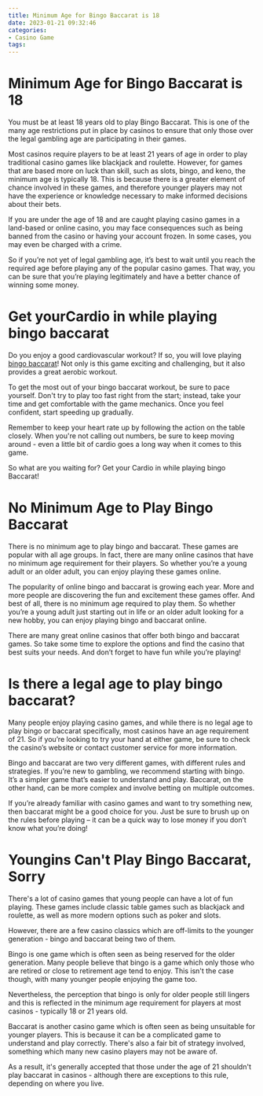 ```yaml
---
title: Minimum Age for Bingo Baccarat is 18
date: 2023-01-21 09:32:46
categories:
- Casino Game
tags:
---
```



#  Minimum Age for Bingo Baccarat is 18

You must be at least 18 years old to play Bingo Baccarat. This is one of the many age restrictions put in place by casinos to ensure that only those over the legal gambling age are participating in their games.

Most casinos require players to be at least 21 years of age in order to play traditional casino games like blackjack and roulette. However, for games that are based more on luck than skill, such as slots, bingo, and keno, the minimum age is typically 18. This is because there is a greater element of chance involved in these games, and therefore younger players may not have the experience or knowledge necessary to make informed decisions about their bets.

If you are under the age of 18 and are caught playing casino games in a land-based or online casino, you may face consequences such as being banned from the casino or having your account frozen. In some cases, you may even be charged with a crime.

So if you’re not yet of legal gambling age, it’s best to wait until you reach the required age before playing any of the popular casino games. That way, you can be sure that you’re playing legitimately and have a better chance of winning some money.

#  Get yourCardio in while playing bingo baccarat

Do you enjoy a good cardiovascular workout? If so, you will love playing [bingo baccarat](https://www.youtube.com/watch?v=3Y7a1yNkbz0)! Not only is this game exciting and challenging, but it also provides a great aerobic workout.

To get the most out of your bingo baccarat workout, be sure to pace yourself. Don't try to play too fast right from the start; instead, take your time and get comfortable with the game mechanics. Once you feel confident, start speeding up gradually.

Remember to keep your heart rate up by following the action on the table closely. When you're not calling out numbers, be sure to keep moving around - even a little bit of cardio goes a long way when it comes to this game.

So what are you waiting for? Get your Cardio in while playing bingo Baccarat!

#  No Minimum Age to Play Bingo Baccarat

There is no minimum age to play bingo and baccarat. These games are popular with all age groups. In fact, there are many online casinos that have no minimum age requirement for their players. So whether you’re a young adult or an older adult, you can enjoy playing these games online.

The popularity of online bingo and baccarat is growing each year. More and more people are discovering the fun and excitement these games offer. And best of all, there is no minimum age required to play them. So whether you’re a young adult just starting out in life or an older adult looking for a new hobby, you can enjoy playing bingo and baccarat online.

There are many great online casinos that offer both bingo and baccarat games. So take some time to explore the options and find the casino that best suits your needs. And don’t forget to have fun while you’re playing!

#  Is there a legal age to play bingo baccarat?

Many people enjoy playing casino games, and while there is no legal age to play bingo or baccarat specifically, most casinos have an age requirement of 21. So if you’re looking to try your hand at either game, be sure to check the casino’s website or contact customer service for more information.

Bingo and baccarat are two very different games, with different rules and strategies. If you’re new to gambling, we recommend starting with bingo. It’s a simpler game that’s easier to understand and play. Baccarat, on the other hand, can be more complex and involve betting on multiple outcomes.

If you’re already familiar with casino games and want to try something new, then baccarat might be a good choice for you. Just be sure to brush up on the rules before playing – it can be a quick way to lose money if you don’t know what you’re doing!

#  Youngins Can't Play Bingo Baccarat, Sorry

There's a lot of casino games that young people can have a lot of fun playing. These games include classic table games such as blackjack and roulette, as well as more modern options such as poker and slots.

However, there are a few casino classics which are off-limits to the younger generation - bingo and baccarat being two of them.

Bingo is one game which is often seen as being reserved for the older generation. Many people believe that bingo is a game which only those who are retired or close to retirement age tend to enjoy. This isn't the case though, with many younger people enjoying the game too.

Nevertheless, the perception that bingo is only for older people still lingers and this is reflected in the minimum age requirement for players at most casinos - typically 18 or 21 years old.

Baccarat is another casino game which is often seen as being unsuitable for younger players. This is because it can be a complicated game to understand and play correctly. There's also a fair bit of strategy involved, something which many new casino players may not be aware of.

As a result, it's generally accepted that those under the age of 21 shouldn't play baccarat in casinos - although there are exceptions to this rule, depending on where you live.